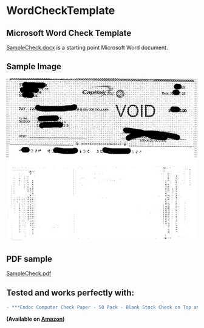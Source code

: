 # WordCheckTemplate
## Microsoft Word Check Template


[SampleCheck.docx](/SampleCheck.docx) is a starting point Microsoft Word document.


## Sample Image

![SampleCheck.png](SampleCheck.png)


## PDF sample

[SampleCheck.pdf](/SampleCheck.pdf)


## Tested and works perfectly with:

```diff
- ***Endoc Computer Check Paper - 50 Pack - Blank Stock Check on Top and Stub on Bottom - Security Features & Laser Printer Compatible for Home and Business – Blue Diamond*** @@
```

**(Available on [Amazon](https://www.amazon.com/dp/B084BXRVZT?psc=1&ref=ppx_yo2ov_dt_b_product_details))**
